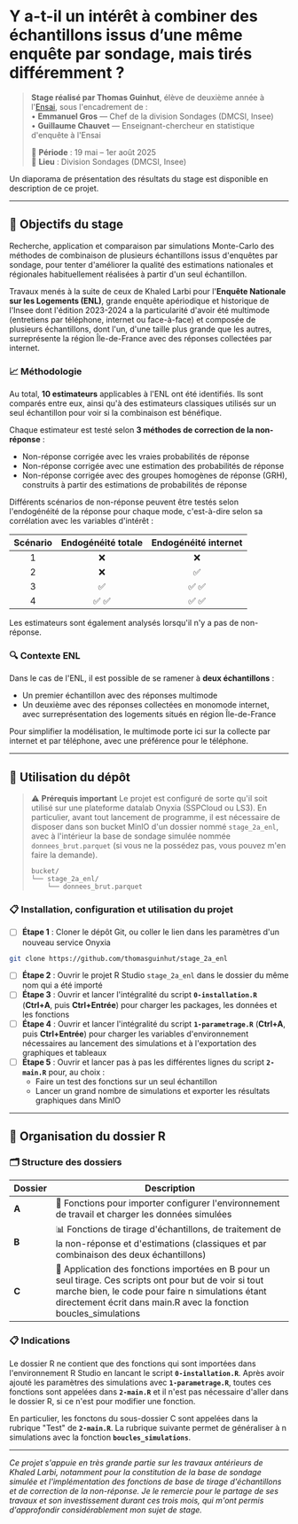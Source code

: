 # Y a-t-il un intérêt à combiner des échantillons issus d’une même enquête par sondage, mais tirés différemment ?

> **Stage réalisé par Thomas Guinhut**, élève de deuxième année à l'[Ensai](https://www.ensai.fr), sous l'encadrement de :  
> • **Emmanuel Gros** — Chef de la division Sondages (DMCSI, Insee)  
> • **Guillaume Chauvet** — Enseignant-chercheur en statistique d'enquête à l'Ensai
>
> 📅 **Période** : 19 mai – 1er août 2025  
> 🏢 **Lieu** : Division Sondages (DMCSI, Insee)

Un diaporama de présentation des résultats du stage est disponible en description de ce projet. 

------------------------------------------------------------------------

## 🎯 Objectifs du stage

Recherche, application et comparaison par simulations Monte-Carlo des méthodes de combinaison de plusieurs échantillons issus d'enquêtes par sondage, pour tenter d'améliorer la qualité des estimations nationales et régionales habituellement réalisées à partir d'un seul échantillon.

Travaux menés à la suite de ceux de Khaled Larbi pour l'**Enquête Nationale sur les Logements (ENL)**, grande enquête apériodique et historique de l'Insee dont l'édition 2023-2024 a la particularité d'avoir été multimode (entretiens par téléphone, internet ou face-à-face) et composée de plusieurs échantillons, dont l'un, d'une taille plus grande que les autres, surreprésente la région Île-de-France avec des réponses collectées par internet.

### 📈 Méthodologie

Au total, **10 estimateurs** applicables à l'ENL ont été identifiés. Ils sont comparés entre eux, ainsi qu'à des estimateurs classiques utilisés sur un seul échantillon pour voir si la combinaison est bénéfique.

Chaque estimateur est testé selon **3 méthodes de correction de la non-réponse** :
- Non-réponse corrigée avec les vraies probabilités de réponse
- Non-réponse corrigée avec une estimation des probabilités de réponse
- Non-réponse corrigée avec des groupes homogènes de réponse (GRH), construits à partir des estimations de probabilités de réponse

Différents scénarios de non-réponse peuvent être testés selon l'endogénéité de la réponse pour chaque mode, c'est-à-dire selon sa corrélation avec les variables d'intérêt :

| Scénario | Endogénéité totale | Endogénéité internet |
|:--------:|:------------------:|:--------------------:|
|    1     |         ❌         |          ❌          |
|    2     |         ❌         |        ✅            |
|    3     |        ✅          |        ✅ ✅          |
|    4     |       ✅ ✅        |        ✅ ✅           |

Les estimateurs sont également analysés lorsqu'il n'y a pas de non-réponse.

### 🔍 Contexte ENL

Dans le cas de l'ENL, il est possible de se ramener à **deux échantillons** :
- Un premier échantillon avec des réponses multimode
- Un deuxième avec des réponses collectées en monomode internet, avec surreprésentation des logements situés en région Île-de-France

Pour simplifier la modélisation, le multimode porte ici sur la collecte par internet et par téléphone, avec une préférence pour le téléphone.

------------------------------------------------------------------------

## 🚀 Utilisation du dépôt

> ⚠️ **Prérequis important**
> Le projet est configuré de sorte qu'il soit utilisé sur une plateforme datalab Onyxia (SSPCloud ou LS3). En particulier, avant tout lancement de programme, il est nécessaire de disposer dans son bucket MinIO d'un dossier nommé `stage_2a_enl`, avec à l'intérieur la base de sondage simulée nommée `donnees_brut.parquet` (si vous ne la possédez pas, vous pouvez m'en faire la demande).
>
> ```plaintext
> bucket/
> └── stage_2a_enl/
>     └── donnees_brut.parquet
> ```

### 📋 Installation, configuration et utilisation du projet

-   [ ] **Étape 1** : Cloner le dépôt Git, ou coller le lien dans les paramètres d'un nouveau service Onyxia
```bash
git clone https://github.com/thomasguinhut/stage_2a_enl
```
-   [ ] **Étape 2** : Ouvrir le projet R Studio `stage_2a_enl` dans le dossier du même nom qui a été importé
-   [ ] **Étape 3** : Ouvrir et lancer l'intégralité du script **`0-installation.R`** (**Ctrl+A**, puis **Ctrl+Entrée**) pour charger les packages, les données et les fonctions
-   [ ] **Étape 4** : Ouvrir et lancer l'intégralité du script **`1-parametrage.R`** (**Ctrl+A**, puis **Ctrl+Entrée**) pour charger les variables d'environnement nécessaires au lancement des simulations et à l'exportation des graphiques et tableaux
-   [ ] **Étape 5** : Ouvrir et lancer pas à pas les différentes lignes du script **`2-main.R`** pour, au choix :
    -   Faire un test des fonctions sur un seul échantillon
    -   Lancer un grand nombre de simulations et exporter les résultats graphiques dans MinIO

------------------------------------------------------------------------

## 📁 Organisation du dossier R

### 🗂️ Structure des dossiers

| Dossier | Description |
|------------------------------|------------------------------------------|
| **A** | 🔧 Fonctions pour importer configurer l'environnement de travail et charger les données simulées |
| **B** | 📊 Fonctions de tirage d'échantillons, de traitement de la non-réponse et d'estimations (classiques et par combinaison des deux échantillons) |
| **C** | 🧪 Application des fonctions importées en B pour un seul tirage. Ces scripts ont pour but de voir si tout marche bien, le code pour faire n simulations étant directement écrit dans main.R avec la fonction boucles_simulations |

### 📋 Indications

Le dossier R ne contient que des fonctions qui sont importées dans l'environnement R Studio en lancant le script **`0-installation.R`**. Après avoir ajouté les paramètres des simulations avec **`1-parametrage.R`**, toutes ces fonctions sont appelées dans **`2-main.R`** et il n'est pas nécessaire d'aller dans le dossier R, si ce n'est pour modifier une fonction.

En particulier, les fonctons du sous-dossier C sont appelées dans la rubrique "Test" de **`2-main.R`**. La rubrique suivante permet de généraliser à n simulations avec la fonction **`boucles_simulations`**.

------------------------------------------------------------------------

*Ce projet s'appuie en très grande partie sur les travaux antérieurs de Khaled Larbi, notamment pour la constitution de la base de sondage simulée et l'implémentation des fonctions de base de tirage d'échantillons et de correction de la non-réponse. Je le remercie pour le partage de ses travaux et son investissement durant ces trois mois, qui m'ont permis d'approfondir considérablement mon sujet de stage.*
